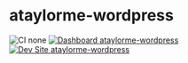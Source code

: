 # ataylorme-wordpress

![CI none](https://img.shields.io/badge/ci-none-orange.svg)
[![Dashboard ataylorme-wordpress](https://img.shields.io/badge/dashboard-ataylorme_wordpress-yellow.svg)](https://dashboard.pantheon.io/sites/489520a4-b156-4743-8e4c-dffdcf353fa2#dev/code)
[![Dev Site ataylorme-wordpress](https://img.shields.io/badge/site-ataylorme_wordpress-blue.svg)](http://dev-ataylorme-wordpress.pantheonsite.io/)